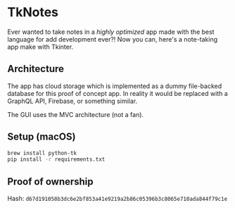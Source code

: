 # TkNotes

Ever wanted to take notes in a *highly optimized* app made with the best language for add
development ever?! Now you can, here's a note-taking app make with Tkinter.

## Architecture

The app has cloud storage which is implemented as a dummy file-backed database for this proof of
concept app. In reality it would be replaced with a GraphQL API, Firebase, or something similar.

The GUI uses the MVC architecture (not a fan).

## Setup (macOS)

```sh
brew install python-tk
pip install -r requirements.txt
```

## Proof of ownership

Hash: `d67d191058b3dc6e2bf853a41e9219a2b86c05396b3c8065e710ada844f79c1e`
